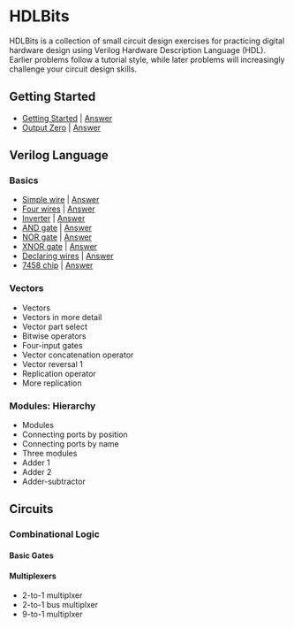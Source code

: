 # HDLBits
HDLBits is a collection of small circuit design exercises for practicing digital hardware design using Verilog Hardware Description Language (HDL). Earlier problems follow a tutorial style, while later problems will increasingly challenge your circuit design skills.

## Getting Started

- [Getting Started](https://hdlbits.01xz.net/wiki/Step_one) | [Answer](./Problem_sets/Getting_Started/Zero.v)
- [Output Zero](https://hdlbits.01xz.net/wiki/Zero) | [Answer](./Problem_sets/Getting_Started/Zero.v)

## Verilog Language

### Basics

- [Simple wire](https://hdlbits.01xz.net/wiki/Wire) | [Answer](./Problem_sets/Verilog_Language/Basics/wire.v)
- [Four wires](https://hdlbits.01xz.net/wiki/Wire4) | [Answer](./Problem_sets/Verilog_Language/Basics/wire4.v)
- [Inverter](https://hdlbits.01xz.net/wiki/Notgate) | [Answer](./Problem_sets/Verilog_Language/Basics/Notgate.v)
- [AND gate](https://hdlbits.01xz.net/wiki/Andgate) | [Answer]((./Problem_sets/Verilog_Language/Basics/Andgate.v))
- [NOR gate](https://hdlbits.01xz.net/wiki/Norgate) | [Answer]((./Problem_sets/Verilog_Language/Basics/Norgate.v))
- [XNOR gate](https://hdlbits.01xz.net/wiki/Xnorgate) | [Answer]((./Problem_sets/Verilog_Language/Basics/Xnorgate.v))
- [Declaring wires](https://hdlbits.01xz.net/wiki/Wire_decl) | [Answer]((./Problem_sets/Verilog_Language/Basics/Wire_decl.v))
- [7458 chip](https://hdlbits.01xz.net/wiki/7458) | [Answer]((./Problem_sets/Verilog_Language/Basics/7458.v))

### Vectors
- Vectors
- Vectors in more detail
- Vector part select
- Bitwise operators
- Four-input gates
- Vector concatenation operator
- Vector reversal 1
- Replication operator
- More replication
  
### Modules: Hierarchy
- Modules
- Connecting ports by position
- Connecting ports by name
- Three modules
- Adder 1
- Adder 2
- Adder-subtractor

## Circuits
### Combinational Logic
#### Basic Gates
#### Multiplexers
- 2-to-1 multiplxer
- 2-to-1 bus multiplxer
- 9-to-1 multiplxer